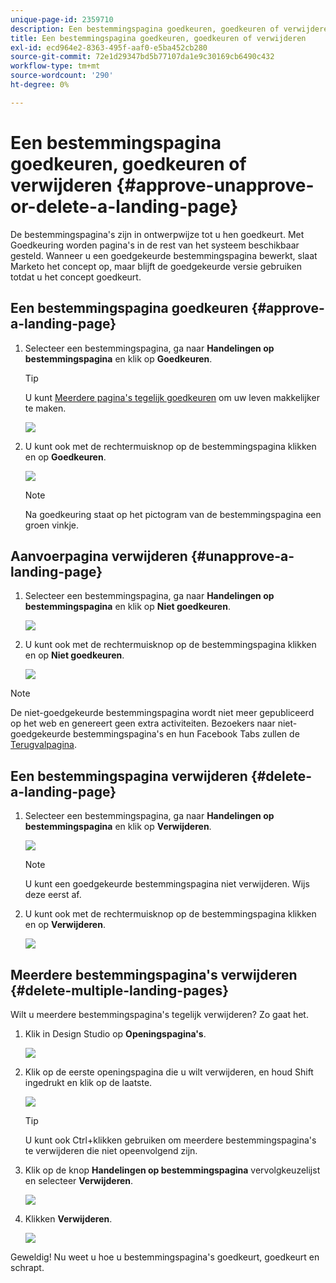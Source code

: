 ```yaml
---
unique-page-id: 2359710
description: Een bestemmingspagina goedkeuren, goedkeuren of verwijderen - Marketo Docs - Productdocumentatie
title: Een bestemmingspagina goedkeuren, goedkeuren of verwijderen
exl-id: ecd964e2-8363-495f-aaf0-e5ba452cb280
source-git-commit: 72e1d29347bd5b77107da1e9c30169cb6490c432
workflow-type: tm+mt
source-wordcount: '290'
ht-degree: 0%

---
```


# Een bestemmingspagina goedkeuren, goedkeuren of verwijderen {#approve-unapprove-or-delete-a-landing-page}

De bestemmingspagina&#39;s zijn in ontwerpwijze tot u hen goedkeurt. Met Goedkeuring worden pagina&#39;s in de rest van het systeem beschikbaar gesteld. Wanneer u een goedgekeurde bestemmingspagina bewerkt, slaat Marketo het concept op, maar blijft de goedgekeurde versie gebruiken totdat u het concept goedkeurt.

## Een bestemmingspagina goedkeuren {#approve-a-landing-page}

1. Selecteer een bestemmingspagina, ga naar **Handelingen op bestemmingspagina** en klik op **Goedkeuren**.

   >[!TIP]
   >
   >U kunt [Meerdere pagina&#39;s tegelijk goedkeuren](/help/marketo/product-docs/demand-generation/landing-pages/landing-page-actions/approve-multiple-landing-pages-at-once.md) om uw leven makkelijker te maken.

   ![](assets/image2014-9-16-15-3a28-3a22.png)

1. U kunt ook met de rechtermuisknop op de bestemmingspagina klikken en op **Goedkeuren**.

   ![](assets/image2014-9-16-15-3a30-3a4.png)

   >[!NOTE]
   >
   >Na goedkeuring staat op het pictogram van de bestemmingspagina een groen vinkje.

## Aanvoerpagina verwijderen {#unapprove-a-landing-page}

1. Selecteer een bestemmingspagina, ga naar **Handelingen op bestemmingspagina** en klik op **Niet goedkeuren**.

   ![](assets/image2014-9-16-15-3a31-3a8.png)

1. U kunt ook met de rechtermuisknop op de bestemmingspagina klikken en op **Niet goedkeuren**.

   ![](assets/image2014-9-16-15-3a31-3a34.png)

>[!NOTE]
>
>De niet-goedgekeurde bestemmingspagina wordt niet meer gepubliceerd op het web en genereert geen extra activiteiten. Bezoekers naar niet-goedgekeurde bestemmingspagina&#39;s en hun Facebook Tabs zullen de [Terugvalpagina](/help/marketo/product-docs/administration/settings/set-a-fallback-page.md).

## Een bestemmingspagina verwijderen {#delete-a-landing-page}

1. Selecteer een bestemmingspagina, ga naar **Handelingen op bestemmingspagina** en klik op **Verwijderen**.

   ![](assets/image2014-9-16-15-3a49-3a59.png)

   >[!NOTE]
   >
   >U kunt een goedgekeurde bestemmingspagina niet verwijderen. Wijs deze eerst af.

1. U kunt ook met de rechtermuisknop op de bestemmingspagina klikken en op **Verwijderen**.

   ![](assets/image2014-9-16-15-3a50-3a40.png)

## Meerdere bestemmingspagina&#39;s verwijderen {#delete-multiple-landing-pages}

Wilt u meerdere bestemmingspagina&#39;s tegelijk verwijderen? Zo gaat het.

1. Klik in Design Studio op **Openingspagina&#39;s**.

   ![](assets/one.png)

1. Klik op de eerste openingspagina die u wilt verwijderen, en houd Shift ingedrukt en klik op de laatste.

   ![](assets/two.png)

   >[!TIP]
   >
   >U kunt ook Ctrl+klikken gebruiken om meerdere bestemmingspagina&#39;s te verwijderen die niet opeenvolgend zijn.

1. Klik op de knop **Handelingen op bestemmingspagina** vervolgkeuzelijst en selecteer **Verwijderen**.

   ![](assets/three.png)

1. Klikken **Verwijderen**.

   ![](assets/four.png)

Geweldig! Nu weet u hoe u bestemmingspagina&#39;s goedkeurt, goedkeurt en schrapt.
